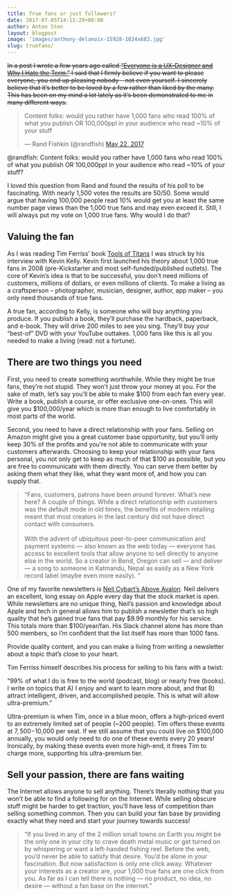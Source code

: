 ```yaml
---
title: True fans or just followers?
date: 2017-07-05T14:11:29+00:00
author: Anton Sten
layout: blogpost
image: 'images/anthony-delanoix-15928-1024x683.jpg'
slug: truefans/
---
```

~~In a post I wrote a few years ago called <a href="https://antonsten.com/ux-designer/">“Everyone is a UX-Designer and Why I Hate the Term,”</a> I said that I firmly believe if you want to please everyone, you end up pleasing nobody – not even yourself. I sincerely believe that it’s better to be loved by a few rather than liked by the many. This has been on my mind a lot lately as it’s been demonstrated to me in many different ways.~~

<blockquote class="twitter-tweet" data-lang="en">
  <p dir="ltr" lang="en">
    Content folks: would you rather have 1,000 fans who read 100% of what you publish OR 100,000ppl in your audience who read ~10% of your stuff
  </p>

  <p>
    — Rand Fishkin (@randfish) <a href="https://twitter.com/randfish/status/866726978514243590">May 22, 2017</a>
  </p>
</blockquote>


@randfish: Content folks: would you rather have 1,000 fans who read 100% of what you publish OR 100,000ppl in your audience who read ~10% of your stuff?

I loved this question from Rand and found the results of his poll to be fascinating. With nearly 1,500 votes the results are 50/50. Some would argue that having 100,000 people read 10% would get you at least the same number page views than the 1,000 true fans and may even exceed it. Still, I will always put my vote on 1,000 true fans. Why would I do that?

## Valuing the fan

As I was reading Tim Ferriss’ book <a href="https://toolsoftitans.com" target="_blank" rel="noopener">Tools of Titans</a> I was struck by his interview with Kevin Kelly. Kevin first launched his theory about 1,000 true fans in 2008 (pre-Kickstarter and most self-funded/published outlets). The core of Kevin’s idea is that to be successful, you don’t need millions of customers, millions of dollars, or even millions of clients. To make a living as a craftsperson &#8211; photographer, musician, designer, author, app maker &#8211; you only need thousands of true fans.

A true fan, according to Kelly, is someone who will buy anything you produce. If you publish a book, they’ll purchase the hardback, paperback, and e-book. They will drive 200 miles to see you sing. They’ll buy your “best-of” DVD with your YouTube outtakes. 1,000 fans like this is all you needed to make a living (read: not a fortune).

## There are two things you need

First, you need to create something worthwhile. While they might be true fans, they’re not stupid. They won’t just throw your money at you. For the sake of math, let’s say you’ll be able to make $100 from each fan every year. Write a book, publish a course, or offer exclusive one-on-ones. This will give you $100,000/year which is more than enough to live comfortably in most parts of the world.

Second, you need to have a direct relationship with your fans. Selling on Amazon might give you a great customer base opportunity, but you’ll only keep 30% of the profits and you’re not able to communicate with your customers afterwards. Choosing to keep your relationship with your fans personal, you not only get to keep as much of that $100 as possible, but you are free to communicate with them directly. You can serve them better by asking them what they like, what they want more of, and how you can supply that.

> “Fans, customers, patrons have been around forever. What’s new here? A couple of things. While a direct relationship with customers was the default mode in old times, the benefits of modern retailing meant that most creators in the last century did not have direct contact with consumers. <br><br>With the advent of ubiquitous peer-to-peer communication and payment systems — also known as the web today — everyone has access to excellent tools that allow anyone to sell directly to anyone else in the world. So a creator in Bend, Oregon can sell — and deliver — a song to someone in Katmandu, Nepal as easily as a New York record label (maybe even more easily). “

One of my favorite newsletters is <a href="https://www.aboveavalon.com" target="_blank" rel="noopener">Neil Cybart’s Above Avalon</a>. Neil delivers an excellent, long essay on Apple every day that the stock market is open. While newsletters are no unique thing, Neil’s passion and knowledge about Apple and tech in general allows him to publish a newsletter that’s so high quality that he’s gained true fans that pay $9.99 monthly for his service. This totals more than $100/year/fan. His Slack channel alone has more than 500 members, so I’m confident that the list itself has more than 1000 fans.

Provide quality content, and you can make a living from writing a newsletter about a topic that’s close to your heart.

Tim Ferriss himself describes his process for selling to his fans with a twist:

“99% of what I do is free to the world (podcast, blog) or nearly free (books). I write on topics that A) I enjoy and want to learn more about, and that B) attract intelligent, driven, and accomplished people. This is what will allow ultra-premium.”

Ultra-premium is when Tim, once in a blue moon, offers a high-priced event to an extremely limited set of people (~200 people). Tim offers these events at $7,500-$10,000 per seat. If we still assume that you could live on $100,000 annually, you would only need to do one of these events every 20 years! Ironically, by making these events even more high-end, it frees Tim to charge more, supporting his ultra-premium tier.

## Sell your passion, there are fans waiting

The Internet allows anyone to sell anything. There’s literally nothing that you won’t be able to find a following for on the Internet. While selling obscure stuff might be harder to get traction, you’ll have less of competition than selling something common. Then you can build your fan base by providing exactly what they need and start your journey towards success!

> “If you lived in any of the 2 million small towns on Earth you might be the only one in your city to crave death metal music or get turned on by whispering or want a left-handed fishing reel. Before the web, you’d never be able to satisfy that desire. You’d be alone in your fascination. But now satisfaction is only one click away. Whatever your interests as a creator are, your 1,000 true fans are one click from you. As far as I can tell there is nothing — no product, no idea, no desire — without a fan base on the internet.”
